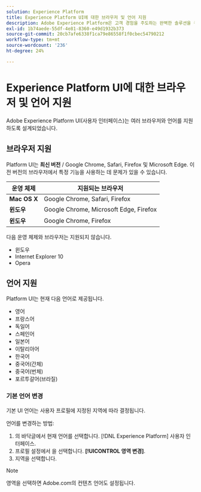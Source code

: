 ```yaml
---
solution: Experience Platform
title: Experience Platform UI에 대한 브라우저 및 언어 지원
description: Adobe Experience Platform은 고객 경험을 주도하는 완벽한 솔루션을 구축하고 관리하기 위해 시장에서 가장 강력하고 유연하며 개방적인 시스템입니다. Experience Platform을 사용하면 조직 내 모든 시스템의 고객 데이터와 컨텐츠를 중앙 집중화 및 표준화하고 데이터 과학 및 시스템 학습을 적용하여 풍부한 개인별 경험을 더 잘 설계하고 전달할 수 있습니다.
exl-id: 1b74aede-55df-4e81-8360-e49d1932b373
source-git-commit: 20cb7afe6338f1ca79e86558f1f0cbec54790212
workflow-type: tm+mt
source-wordcount: '236'
ht-degree: 24%

---
```


# Experience Platform UI에 대한 브라우저 및 언어 지원

Adobe Experience Platform UI(사용자 인터페이스)는 여러 브라우저와 언어를 지원하도록 설계되었습니다.

## 브라우저 지원

Platform UI는 **최신 버전** / Google Chrome, Safari, Firefox 및 Microsoft Edge. 이전 버전의 브라우저에서 특정 기능을 사용하는 데 문제가 있을 수 있습니다.

| 운영 체제 | 지원되는 브라우저 |
|---|---|
| **Mac OS X** | Google Chrome, Safari, Firefox |
| **윈도우** | Google Chrome, Microsoft Edge, Firefox |
| **윈도우** | Google Chrome, Firefox |

다음 운영 체제와 브라우저는 지원되지 않습니다.

* 윈도우
* Internet Explorer 10
* Opera

## 언어 지원

Platform UI는 현재 다음 언어로 제공됩니다.

* 영어
* 프랑스어
* 독일어
* 스페인어
* 일본어
* 이탈리아어
* 한국어
* 중국어(간체)
* 중국어(번체)
* 포르투갈어(브라질)

### 기본 언어 변경

기본 UI 언어는 사용자 프로필에 지정된 지역에 따라 결정됩니다.

언어를 변경하는 방법:

1. 의 바닥글에서 현재 언어를 선택합니다. [!DNL Experience Platform] 사용자 인터페이스.
2. 프로필 설정에서 을 선택합니다. **[!UICONTROL 영역 변경]**.
3. 지역을 선택합니다.

>[!NOTE]
>
> 영역을 선택하면 Adobe.com의 컨텐츠 언어도 설정됩니다.
